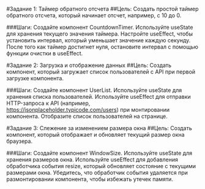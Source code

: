 #Задание 1: Таймер обратного отсчета
##Цель: Создать простой таймер обратного отсчета, который начинает отсчет, например, с 10 до 0.

###Шаги:
Создайте компонент CountdownTimer.
Используйте useState для хранения текущего значения таймера.
Настройте useEffect, чтобы установить интервал, который уменьшает значение каждую секунду.
После того как таймер достигнет нуля, остановите интервал с помощью функции очистки в useEffect.

#Задание 2: Загрузка и отображение данных
##Цель: Создать компонент, который загружает список пользователей с API при первой загрузке компонента.

###Шаги:
Создайте компонент UserList.
Используйте useState для хранения списка пользователей.
Используйте useEffect для отправки HTTP-запроса к API (например, https://jsonplaceholder.typicode.com/users) при монтировании компонента.
Отобразите список пользователей на странице.

#Задание 3: Слежение за изменением размера окна
##Цель: Создать компонент, который отображает и обновляет текущий размер окна браузера.

###Шаги:
Создайте компонент WindowSize.
Используйте useState для хранения размеров окна.
Используйте useEffect для добавления обработчика события resize, который обновляет состояние с текущими размерами окна.
Убедитесь, что обработчик события удаляется при размонтировании компонента, чтобы избежать утечек памяти.
